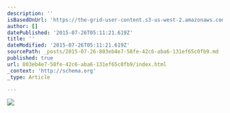 ```yaml
---
description: ''
isBasedOnUrl: 'https://the-grid-user-content.s3-us-west-2.amazonaws.com/9a4475ee-ad43-474b-8156-622c5066a610.jpg'
author: []
datePublished: '2015-07-26T05:11:21.619Z'
title: ''
dateModified: '2015-07-26T05:11:21.619Z'
sourcePath: _posts/2015-07-26-803eb4e7-58fe-42c6-aba6-131ef65c0fb9.md
published: true
url: 803eb4e7-58fe-42c6-aba6-131ef65c0fb9/index.html
_context: 'http://schema.org'
_type: Article

---
```

![](https://the-grid-user-content.s3-us-west-2.amazonaws.com/9a4475ee-ad43-474b-8156-622c5066a610.jpg)
